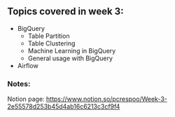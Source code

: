 ## Topics covered in week 3:
- BigQuery
    - Table Partition
    - Table Clustering
    - Machine Learning in BigQuery
    - General usage with BigQuery
- Airflow

### Notes:
Notion page: https://www.notion.so/pcrespoo/Week-3-2e55578d253b45d4ab16c6213c3cf9f4
